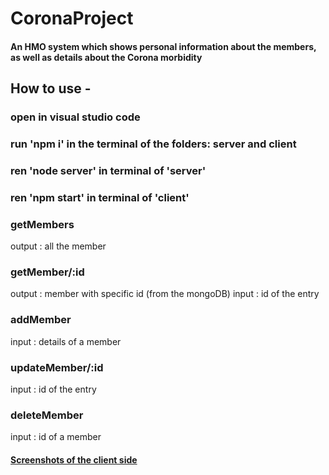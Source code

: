 # CoronaProject

#### An HMO system which shows personal information about the members,  as well as details about the Corona morbidity

## How to use -

### open in visual studio code
### run 'npm i' in the terminal of the folders: server and client
### ren 'node server' in terminal of 'server'
### ren 'npm start' in terminal of 'client'



###  getMembers
output : all the member

###  getMember/:id
output : member with specific id (from the mongoDB)
input : id of the entry

###  addMember
input : details of a member

###  updateMember/:id
input : id of the entry

###  deleteMember
input : id of a member


#### [Screenshots of the client side](images)





